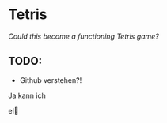 # Tetris
*Could this become a functioning Tetris game?*

## TODO:
* Github verstehen?!

Ja kann ich 

el🍄
